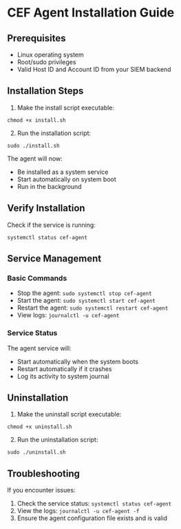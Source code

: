# CEF Agent Installation Guide

## Prerequisites
- Linux operating system
- Root/sudo privileges
- Valid Host ID and Account ID from your SIEM backend

## Installation Steps

1. Make the install script executable:
```
chmod +x install.sh
```

2. Run the installation script:
```
sudo ./install.sh
```

The agent will now:
- Be installed as a system service
- Start automatically on system boot
- Run in the background

## Verify Installation

Check if the service is running:
```
systemctl status cef-agent
```

## Service Management

### Basic Commands
- Stop the agent: `sudo systemctl stop cef-agent`
- Start the agent: `sudo systemctl start cef-agent`
- Restart the agent: `sudo systemctl restart cef-agent`
- View logs: `journalctl -u cef-agent`

### Service Status
The agent service will:
- Start automatically when the system boots
- Restart automatically if it crashes
- Log its activity to system journal

## Uninstallation

1. Make the uninstall script executable:
```
chmod +x uninstall.sh
```

2. Run the uninstallation script:
```
sudo ./uninstall.sh
```

## Troubleshooting

If you encounter issues:
1. Check the service status: `systemctl status cef-agent`
2. View the logs: `journalctl -u cef-agent -f`
3. Ensure the agent configuration file exists and is valid